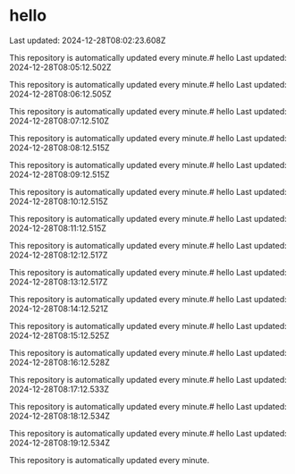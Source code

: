 # hello
Last updated: 2024-12-28T08:02:23.608Z

This repository is automatically updated every minute.# hello
Last updated: 2024-12-28T08:05:12.502Z

This repository is automatically updated every minute.# hello
Last updated: 2024-12-28T08:06:12.505Z

This repository is automatically updated every minute.# hello
Last updated: 2024-12-28T08:07:12.510Z

This repository is automatically updated every minute.# hello
Last updated: 2024-12-28T08:08:12.515Z

This repository is automatically updated every minute.# hello
Last updated: 2024-12-28T08:09:12.515Z

This repository is automatically updated every minute.# hello
Last updated: 2024-12-28T08:10:12.515Z

This repository is automatically updated every minute.# hello
Last updated: 2024-12-28T08:11:12.515Z

This repository is automatically updated every minute.# hello
Last updated: 2024-12-28T08:12:12.517Z

This repository is automatically updated every minute.# hello
Last updated: 2024-12-28T08:13:12.517Z

This repository is automatically updated every minute.# hello
Last updated: 2024-12-28T08:14:12.521Z

This repository is automatically updated every minute.# hello
Last updated: 2024-12-28T08:15:12.525Z

This repository is automatically updated every minute.# hello
Last updated: 2024-12-28T08:16:12.528Z

This repository is automatically updated every minute.# hello
Last updated: 2024-12-28T08:17:12.533Z

This repository is automatically updated every minute.# hello
Last updated: 2024-12-28T08:18:12.534Z

This repository is automatically updated every minute.# hello
Last updated: 2024-12-28T08:19:12.534Z

This repository is automatically updated every minute.